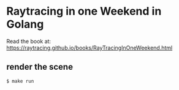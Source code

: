 # Raytracing in one Weekend in Golang

Read the book at: 
https://raytracing.github.io/books/RayTracingInOneWeekend.html

## render the scene

```
$ make run
```